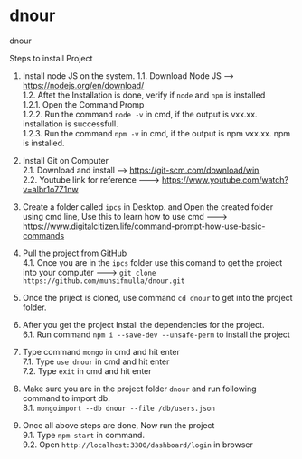 # dnour
dnour 

Steps to install Project
1. Install node JS on the system.
  1.1. Download Node JS --> https://nodejs.org/en/download/ <br />
  1.2. Aftet the Installation is done, verify if `node` and `npm` is installed <br />
       1.2.1. Open the Command Promp <br />
       1.2.2. Run the command `node -v` in cmd, if the output is vxx.xx. installation is successfull. <br />
       1.2.3. Run the command `npm -v` in cmd, if the output is npm vxx.xx. npm is installed. <br />

2. Install Git on Computer <br />
	2.1. Download and install --> https://git-scm.com/download/win <br />
	2.2. Youtube link for reference ---> https://www.youtube.com/watch?v=albr1o7Z1nw <br />

3. Create a folder called `ipcs` in Desktop. and Open the created folder using cmd line, Use this to learn how to use cmd ---> https://www.digitalcitizen.life/command-prompt-how-use-basic-commands <br />

4. Pull the project from GitHub <br />
    4.1. Once you are in the `ipcs` folder use this comand to get the project into your computer ---> `git clone https://github.com/munsifmulla/dnour.git` <br />

5. Once the priject is cloned, use command `cd dnour` to get into the project folder. <br />

6. After you get the project Install the dependencies for the project. <br />
	6.1. Run command `npm i --save-dev --unsafe-perm` to install the project <br />

7. Type command `mongo` in cmd and hit enter <br />
	7.1. Type `use dnour` in cmd and hit enter <br />
	7.2. Type `exit` in cmd and hit enter <br />

8. Make sure you are in the project folder `dnour` and run following command to import db. <br />
	8.1. `mongoimport --db dnour --file /db/users.json` <br />

9. Once all above steps are done, Now run the project <br />
	9.1. Type `npm start` in command. <br />
	9.2. Open `http://localhost:3300/dashboard/login` in browser <br />